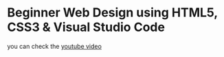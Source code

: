 #  Beginner Web Design using HTML5, CSS3 & Visual Studio Code

you can check the [youtube video](https://www.youtube.com/watch?v=C5QFHp1oAws&ab_channel=BringYourOwnLaptop)

